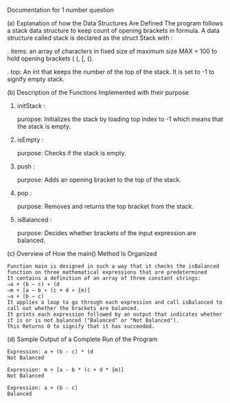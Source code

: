 Documentation for 1 number question

(a) Explanation of how the Data Structures Are Defined
    The program follows a stack data structure to keep count of opening brackets in formula.
    A data structure called stack is declared as the struct Stack with :
    
   . items: an array of characters in fixed size of maximum size MAX = 100 to hold opening brackets ( (, [, {).
   
   . top: An int that keeps the number of the top of the stack. It is set to -1 to signify empty stack.

(b) Description of the Functions Implemented with their purpose

1. initStack :

   puropse: Initializes the stack by loading top index to -1 which means that the stack is empty.

2. isEmpty :

   purpose: Checks if the stack is empty.

3. push :

   purpose: Adds an opening bracket to the top of the stack.

4. pop :
   
   purpose: Removes and returns the top bracket from the stack.

5. isBalanced :

   purpose: Decides whether brackets of the input expression are balanced.

(c) Overview of How the main() Method Is Organized

    Function main is designed in such a way that it checks the isBalanced function on three mathematical expressions that are predetermined
    It contains a definition of an array of three constant strings:
    ⇒a + (b − c) ∗ (d
    ⇒m + [a − b ∗ (c + d ∗ {m)]
    ⇒a + (b − c)
    It applies a loop to go through each expression and call isBalanced to call out whether the brackets are balanced.
    It prints each expression followed by an output that indicates whether it is or is not balanced ("Balanced" or "Not Balanced").
    This Returns 0 to signify that it has succeeded.

(d) Sample Output of a Complete Run of the Program

    Expression: a + (b - c) * (d
    Not Balanced

    Expression: m + [a - b * (c + d * {m)]
    Not Balanced

    Expression: a + (b - c)
    Balanced











